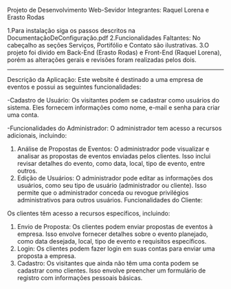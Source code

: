 
Projeto de Desenvolvimento Web-Sevidor
Integrantes: Raquel Lorena e Erasto Rodas

1.Para instalação siga os passos descritos na DocumentaçãoDeConfiguração.pdf
2.Funcionalidades Faltantes: No cabeçalho as seções Serviços, Portifólio e Contato são ilustrativas.
3.O projeto foi divido em Back-End (Erasto Rodas) e Front-End (Raquel Lorena), porém as alterações gerais e revisões foram realizadas pelos dois.

________________________________________________________________________________________________________________________________________________________________

Descrição da Aplicação:
Este website é destinado a uma empresa de eventos e possui as seguintes funcionalidades:

-Cadastro de Usuário:
Os visitantes podem se cadastrar como usuários do sistema. Eles fornecem informações como nome, e-mail e senha para criar uma conta.

-Funcionalidades do Administrador:
O administrador tem acesso a recursos adicionais, incluindo:
1. Análise de Propostas de Eventos: O administrador pode visualizar e analisar as propostas de eventos enviadas pelos clientes. Isso inclui revisar detalhes do evento, como data, local, tipo de evento, entre outros.
2. Edição de Usuários: O administrador pode editar as informações dos usuários, como seu tipo de usuário (administrador ou cliente). Isso permite que o administrador conceda ou revogue privilégios administrativos para outros usuários.
Funcionalidades do Cliente:

Os clientes têm acesso a recursos específicos, incluindo:
1. Envio de Proposta: Os clientes podem enviar propostas de eventos à empresa. Isso envolve fornecer detalhes sobre o evento planejado, como data desejada, local, tipo de evento e requisitos específicos.
2. Login: Os clientes podem fazer login em suas contas para enviar uma proposta a empresa.
3. Cadastro: Os visitantes que ainda não têm uma conta podem se cadastrar como clientes. Isso envolve preencher um formulário de registro com informações pessoais básicas.


